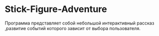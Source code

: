 # Stick-Figure-Adventure
Программа представляет собой небольшой интерактивный рассказ ,развитие событий которого зависит от
выбора пользователя.
